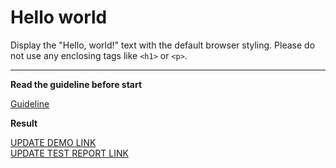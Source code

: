 # Hello world

Display the "Hello, world!" text with the default browser styling. Please do not
use any enclosing tags like `<h1>` or `<p>`.
___

**Read the guideline before start**

[Guideline](https://mate-academy.github.io/layout_task-guideline/)

**Result**

[UPDATE DEMO LINK](https://tarasprocishin.github.io/layout_hello-world/) <br>
[UPDATE TEST REPORT LINK](https://tarasprocishin.github.io/layout_hello-world/report/html_report/)

